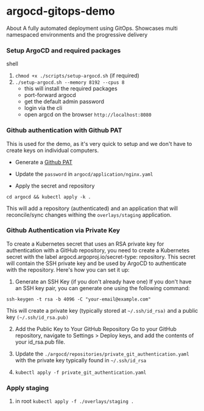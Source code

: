 # argocd-gitops-demo
About A fully automated deployment using GitOps. Showcases multi namespaced environments and the progressive delivery

### Setup ArgoCD and required packages

shell
1. `chmod +x ./scripts/setup-argocd.sh` (if required)
2. `./setup-argocd.sh --memory 8192 --cpus 8`
    - this will install the required packages
    - port-forward argocd
    - get the default admin password
    - login via the cli
    - open argcd on the browser `http://localhost:8080`


### Github authentication with Github PAT
This is used for the demo, as it's very quick to setup and we don't have to create keys on individual computers.

- Generate a [Github PAT](https://docs.github.com/en/authentication/keeping-your-account-and-data-secure/managing-your-personal-access-tokens)

- Update the `password` in `argocd/application/nginx.yaml`

- Apply the secret and repository

`cd argocd && kubectl apply -k .` 

This will add a repository (authenticated) and an application that will reconcile/sync changes withing the `overlays/staging` application.

### Github Authentication via Private Key

To create a Kubernetes secret that uses an RSA private key for authentication with a GitHub repository, you need to create a Kubernetes secret with the label argocd.argoproj.io/secret-type: repository. This secret will contain the SSH private key and be used by ArgoCD to authenticate with the repository. Here's how you can set it up:

1. Generate an SSH Key (if you don't already have one)
If you don't have an SSH key pair, you can generate one using the following command:

```
ssh-keygen -t rsa -b 4096 -C "your-email@example.com"
```
This will create a private key (typically stored at `~/.ssh/id_rsa)` and a public key `(~/.ssh/id_rsa.pub)`

2. Add the Public Key to Your GitHub Repository
Go to your GitHub repository, navigate to Settings > Deploy keys, and add the contents of your id_rsa.pub file.

3. Update the `./argocd/repositories/private_git_authentication.yaml` with the private key typically found in `~/.ssh/id_rsa`

4. `kubectl apply -f private_git_authentication.yaml`


### Apply staging

1. in root `kubectl apply -f ./overlays/staging .`

